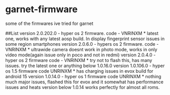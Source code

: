 # garnet-firmware
some of the firmwares ive tried for garnet

##List 
version 2.0.202.0 - hyper os 2 firmware. code - VNRINXM      * latest one, works with any latest aosp build. In display fingerprint sensor issues in some region smartphones 
version 2.0.6.0  - hypers os 2 firmware. code - VNRINXM      * ultrawide camera doesnt work in photo mode, works in only video mode(again issue only in poco and not in redmi)
version 2.0.4.0 - hyper os 2 firmware code - VNRINXM         * try not to flash this, has many issues. try the latest one or anything below 1.0.16.0
version 1.0.106.0 - hyper os 1.5 firmware code UNRINXM       * has charging issues in evox build for android 15
version 1.0.14.0 - hyper os 1 firmware code UNRINXM          * nothing much major issues, flashed this for evox and it somewhat has performance issues and heats
version below 1.0.14 works perfectly for almost all roms.
